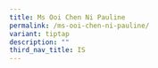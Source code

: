 ```yaml
---
title: Ms Ooi Chen Ni Pauline
permalink: /ms-ooi-chen-ni-pauline/
variant: tiptap
description: ""
third_nav_title: IS
---
```

